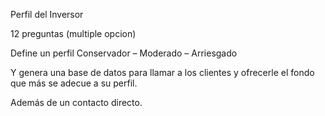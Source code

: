 Perfil del Inversor

12 preguntas (multiple opcion)

Define un perfil Conservador – Moderado – Arriesgado

Y genera una base de datos para llamar a los clientes y ofrecerle el fondo que más se adecue a su perfil.

Además de un contacto directo.
